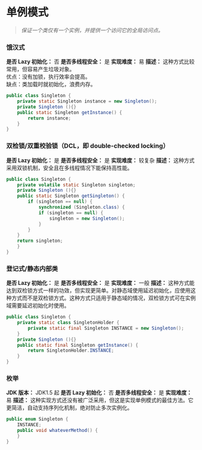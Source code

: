 # 单例模式

> _保证一个类仅有一个实例，并提供一个访问它的全局访问点。_

### 饿汉式

**是否 Lazy 初始化：** 否
**是否多线程安全：** 是
**实现难度：** 易
**描述：** 这种方式比较常用，但容易产生垃圾对象。  
优点：没有加锁，执行效率会提高。  
缺点：类加载时就初始化，浪费内存。

```java
public class Singleton {
    private static Singleton instance = new Singleton();
    private Singleton (){}
    public static Singleton getInstance() {
        return instance;
    }
}
```

### 双检锁/双重校验锁（DCL，即 double-checked locking）

**是否 Lazy 初始化：** 是
**是否多线程安全：** 是
**实现难度：** 较复杂
**描述：** 这种方式采用双锁机制，安全且在多线程情况下能保持高性能。

```java
public class Singleton {
    private volatile static Singleton singleton;
    private Singleton (){}
    public static Singleton getSingleton() {
        if (singleton == null) {
            synchronized (Singleton.class) {
            if (singleton == null) {
                singleton = new Singleton();
            }
        }
    }
    return singleton;
    }
}
```

### 登记式/静态内部类

**是否 Lazy 初始化：** 是
**是否多线程安全：** 是
**实现难度：** 一般
**描述：** 这种方式能达到双检锁方式一样的功效，但实现更简单。对静态域使用延迟初始化，应使用这种方式而不是双检锁方式。这种方式只适用于静态域的情况，双检锁方式可在实例域需要延迟初始化时使用。

```java
public class Singleton {
    private static class SingletonHolder {
        private static final Singleton INSTANCE = new Singleton();
    }
    private Singleton (){}
    public static final Singleton getInstance() {
        return SingletonHolder.INSTANCE;
    }
}
```

### 枚举

**JDK 版本：** JDK1.5 起
**是否 Lazy 初始化：** 否
**是否多线程安全：** 是
**实现难度：** 易
**描述：** 这种实现方式还没有被广泛采用，但这是实现单例模式的最佳方法。它更简洁，自动支持序列化机制，绝对防止多次实例化。

```java
public enum Singleton {
    INSTANCE;
    public void whateverMethod() {
    }
}
```

